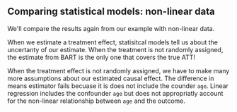 ## Comparing statistical models: non-linear data

We'll compare the results again from our example with non-linear data. 

When we estimate a treatment effect, statisitcal models tell us about the uncertanty of our estimate. When the treatment is not randomly assigned, the estimate from BART is the only one that covers the true ATT! 

When the treatment effect is not randomly assigned, we have to make many more assumptions about our estimated causal effect. The difference in means estimator fails becuase it is does not include the counder `age`. Linear regression includes the confounder `age` but does not appropriatly account for the non-linear relationship between `age` and the outcome. 
